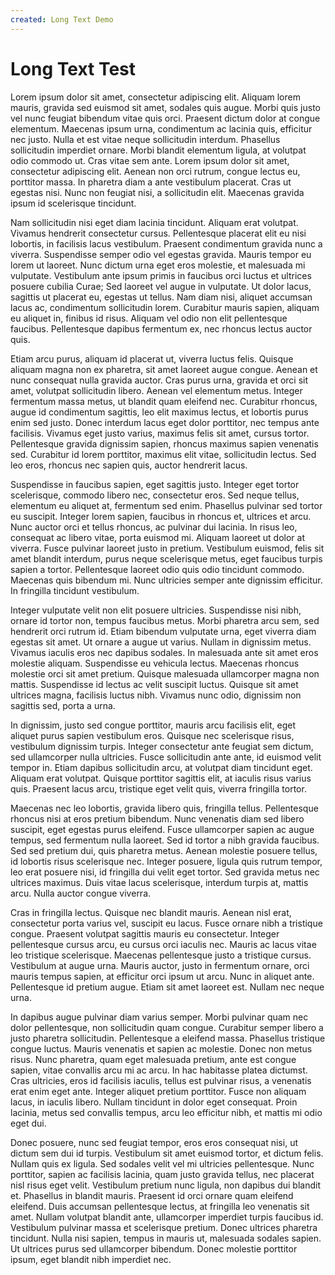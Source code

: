 ```yaml
---
created: Long Text Demo
---
```


# Long Text Test


Lorem ipsum dolor sit amet, consectetur adipiscing elit. Aliquam lorem mauris, gravida sed euismod sit amet, sodales quis augue. Morbi quis justo vel nunc feugiat bibendum vitae quis orci. Praesent dictum dolor at congue elementum. Maecenas ipsum urna, condimentum ac lacinia quis, efficitur nec justo. Nulla et est vitae neque sollicitudin interdum. Phasellus sollicitudin imperdiet ornare. Morbi blandit elementum ligula, at volutpat odio commodo ut. Cras vitae sem ante. Lorem ipsum dolor sit amet, consectetur adipiscing elit. Aenean non orci rutrum, congue lectus eu, porttitor massa. In pharetra diam a ante vestibulum placerat. Cras ut egestas nisi. Nunc non feugiat nisi, a sollicitudin elit. Maecenas gravida ipsum id scelerisque tincidunt.

Nam sollicitudin nisi eget diam lacinia tincidunt. Aliquam erat volutpat. Vivamus hendrerit consectetur cursus. Pellentesque placerat elit eu nisi lobortis, in facilisis lacus vestibulum. Praesent condimentum gravida nunc a viverra. Suspendisse semper odio vel egestas gravida. Mauris tempor eu lorem ut laoreet. Nunc dictum urna eget eros molestie, et malesuada mi vulputate. Vestibulum ante ipsum primis in faucibus orci luctus et ultrices posuere cubilia Curae; Sed laoreet vel augue in vulputate. Ut dolor lacus, sagittis ut placerat eu, egestas ut tellus. Nam diam nisi, aliquet accumsan lacus ac, condimentum sollicitudin lorem. Curabitur mauris sapien, aliquam eu aliquet in, finibus id risus. Aliquam vel odio non elit pellentesque faucibus. Pellentesque dapibus fermentum ex, nec rhoncus lectus auctor quis.

Etiam arcu purus, aliquam id placerat ut, viverra luctus felis. Quisque aliquam magna non ex pharetra, sit amet laoreet augue congue. Aenean et nunc consequat nulla gravida auctor. Cras purus urna, gravida et orci sit amet, volutpat sollicitudin libero. Aenean vel elementum metus. Integer fermentum massa metus, ut blandit quam eleifend nec. Curabitur rhoncus, augue id condimentum sagittis, leo elit maximus lectus, et lobortis purus enim sed justo. Donec interdum lacus eget dolor porttitor, nec tempus ante facilisis. Vivamus eget justo varius, maximus felis sit amet, cursus tortor. Pellentesque gravida dignissim sapien, rhoncus maximus sapien venenatis sed. Curabitur id lorem porttitor, maximus elit vitae, sollicitudin lectus. Sed leo eros, rhoncus nec sapien quis, auctor hendrerit lacus.

Suspendisse in faucibus sapien, eget sagittis justo. Integer eget tortor scelerisque, commodo libero nec, consectetur eros. Sed neque tellus, elementum eu aliquet at, fermentum sed enim. Phasellus pulvinar sed tortor eu suscipit. Integer lorem sapien, faucibus in rhoncus et, ultrices et arcu. Nunc auctor orci et tellus rhoncus, ac pulvinar dui lacinia. In risus leo, consequat ac libero vitae, porta euismod mi. Aliquam laoreet ut dolor at viverra. Fusce pulvinar laoreet justo in pretium. Vestibulum euismod, felis sit amet blandit interdum, purus neque scelerisque metus, eget faucibus turpis sapien a tortor. Pellentesque laoreet odio quis odio tincidunt commodo. Maecenas quis bibendum mi. Nunc ultricies semper ante dignissim efficitur. In fringilla tincidunt vestibulum.

Integer vulputate velit non elit posuere ultricies. Suspendisse nisi nibh, ornare id tortor non, tempus faucibus metus. Morbi pharetra arcu sem, sed hendrerit orci rutrum id. Etiam bibendum vulputate urna, eget viverra diam egestas sit amet. Ut ornare a augue ut varius. Nullam in dignissim metus. Vivamus iaculis eros nec dapibus sodales. In malesuada ante sit amet eros molestie aliquam. Suspendisse eu vehicula lectus. Maecenas rhoncus molestie orci sit amet pretium. Quisque malesuada ullamcorper magna non mattis. Suspendisse id lectus ac velit suscipit luctus. Quisque sit amet ultrices magna, facilisis luctus nibh. Vivamus nunc odio, dignissim non sagittis sed, porta a urna.

In dignissim, justo sed congue porttitor, mauris arcu facilisis elit, eget aliquet purus sapien vestibulum eros. Quisque nec scelerisque risus, vestibulum dignissim turpis. Integer consectetur ante feugiat sem dictum, sed ullamcorper nulla ultricies. Fusce sollicitudin ante ante, id euismod velit tempor in. Etiam dapibus sollicitudin arcu, at volutpat diam tincidunt eget. Aliquam erat volutpat. Quisque porttitor sagittis elit, at iaculis risus varius quis. Praesent lacus arcu, tristique eget velit quis, viverra fringilla tortor.

Maecenas nec leo lobortis, gravida libero quis, fringilla tellus. Pellentesque rhoncus nisi at eros pretium bibendum. Nunc venenatis diam sed libero suscipit, eget egestas purus eleifend. Fusce ullamcorper sapien ac augue tempus, sed fermentum nulla laoreet. Sed id tortor a nibh gravida faucibus. Sed sed pretium dui, quis pharetra metus. Aenean molestie posuere tellus, id lobortis risus scelerisque nec. Integer posuere, ligula quis rutrum tempor, leo erat posuere nisi, id fringilla dui velit eget tortor. Sed gravida metus nec ultrices maximus. Duis vitae lacus scelerisque, interdum turpis at, mattis arcu. Nulla auctor congue viverra.

Cras in fringilla lectus. Quisque nec blandit mauris. Aenean nisl erat, consectetur porta varius vel, suscipit eu lacus. Fusce ornare nibh a tristique congue. Praesent volutpat sagittis mauris eu consectetur. Integer pellentesque cursus arcu, eu cursus orci iaculis nec. Mauris ac lacus vitae leo tristique scelerisque. Maecenas pellentesque justo a tristique cursus. Vestibulum at augue urna. Mauris auctor, justo in fermentum ornare, orci mauris tempus sapien, at efficitur orci ipsum ut arcu. Nunc in aliquet ante. Pellentesque id pretium augue. Etiam sit amet laoreet est. Nullam nec neque urna.

In dapibus augue pulvinar diam varius semper. Morbi pulvinar quam nec dolor pellentesque, non sollicitudin quam congue. Curabitur semper libero a justo pharetra sollicitudin. Pellentesque a eleifend massa. Phasellus tristique congue luctus. Mauris venenatis et sapien ac molestie. Donec non metus risus. Nunc pharetra, quam eget malesuada pretium, ante est congue sapien, vitae convallis arcu mi ac arcu. In hac habitasse platea dictumst. Cras ultricies, eros id facilisis iaculis, tellus est pulvinar risus, a venenatis erat enim eget ante. Integer aliquet pretium porttitor. Fusce non aliquam lacus, in iaculis libero. Nullam tincidunt in dolor eget consequat. Proin lacinia, metus sed convallis tempus, arcu leo efficitur nibh, et mattis mi odio eget dui.

Donec posuere, nunc sed feugiat tempor, eros eros consequat nisi, ut dictum sem dui id turpis. Vestibulum sit amet euismod tortor, et dictum felis. Nullam quis ex ligula. Sed sodales velit vel mi ultricies pellentesque. Nunc porttitor, sapien ac facilisis lacinia, quam justo gravida tellus, nec placerat nisl risus eget velit. Vestibulum pretium nunc ligula, non dapibus dui blandit et. Phasellus in blandit mauris. Praesent id orci ornare quam eleifend eleifend. Duis accumsan pellentesque lectus, at fringilla leo venenatis sit amet. Nullam volutpat blandit ante, ullamcorper imperdiet turpis faucibus id. Vestibulum pulvinar massa et scelerisque pretium. Donec ultrices pharetra tincidunt. Nulla nisi sapien, tempus in mauris ut, malesuada sodales sapien. Ut ultrices purus sed ullamcorper bibendum. Donec molestie porttitor ipsum, eget blandit nibh imperdiet nec. 